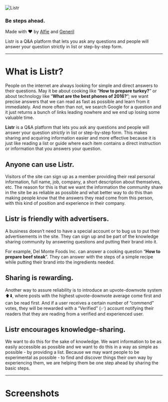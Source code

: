 ![Listr](http://i.imgur.com/E1xGL3b.png)
### Be steps ahead.
Made with :heart: by [Alfie](http://fb.com/jams.salvacion) and [Generil](http://fb.com/generildls)

Listr is a Q&A platform that lets you ask any questions and people will answer your question strictly in list or step-by-step form.

-----

# What is Listr?

People on the internet are always looking for simple and direct answers to their questions. May it be about cooking like “**How to prepare turkey?**” or about technology like “**What are the best phones of 2016?**”; we want precise answers that we can read as fast as possible and learn from it immediately. And more often than not, we search Google for a question and it just returns a bunch of links leading nowhere and we end up losing some valuable time.

**Listr** is a Q&A platform that lets you ask any questions and people will answer your question *strictly* in list or step-by-step form. This makes sharing and acquiring information easier and more effective because it is just like reading a list or guide where each item contains a direct instruction or information that you answers your question.

## Anyone can use Listr.

Visitors of the site can sign up as a member providing their real personal information, full name, job, company, a short description about themselves, etc. The reason for this is that we want the information the community share in the site be as reliable as possible and what better way to do this than making people know that the answers they read come from this person, with this kind of position and experience in their company.

## Listr is friendly with advertisers.

A business doesn’t need to have a special account or to bug us to put their advertisements in the site. They can sign up and be part of the knowledge sharing community by answering questions and putting their brand into it.

For example, Del Monte Foods Inc. can answer a cooking question “**How to prepare beef steak**”. They can answer with the steps of a simple recipe while putting their brand into the ingredients needed.

## Sharing is rewarding.

Another way to assure reliability is to introduce an upvote-downvote system :arrow_up::arrow_down:, where posts with the highest upvote-downvote average come first and can be read first. And if a user receives a certain number of “commend” votes, they will be rewarded with a “Verified” (:white_check_mark:) account notifying their readers that they are reading from a verified and experienced user.

## Listr encourages knowledge-sharing.

We want to do this for the sake of knowledge. We want information to be as easily accessible as possible and we want to do this in a way as simple as possible - by providing a list. Because we may want people to be experimental as possible - to find and discover things their own way by experiencing them, we are helping them be one step ahead by sharing the basic steps.

----

# Screenshots
